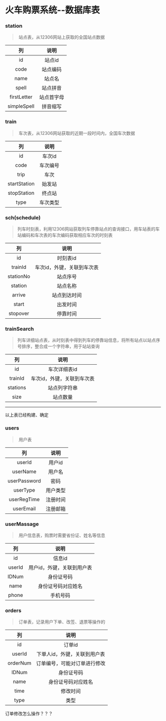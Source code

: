 # 火车购票系统--数据库表

### station

> ​	站点表，从12306网站上获取的全国站点数据

|     列      |    说明    |
| :---------: | :--------: |
|     id      |   站点id   |
|    code     |  站点编码  |
|    name     |   站点名   |
|    spell    |  站点拼音  |
| firstLetter | 站点首字母 |
| simpleSpell |  拼音缩写  |



### train

> ​	车次表，从12306网站获取的近期一段时间内，全国车次数据

|      列      |   说明   |
| :----------: | :------: |
|      id      |  车次id  |
|     code     | 车次编号 |
|     trip     |   车次   |
| startStation |  始发站  |
| stopStation  |  终点站  |
|     type     | 车次类型 |



### sch(schedule)

> ​	列车时刻表，利用12306网站获取列车停靠站点的查询接口，用车站表的车站编码和车次表的车次编码获取相应车次的时刻表

|    列     |            说明            |
| :-------: | :------------------------: |
|    id     |          时刻表id          |
|  trainId  | 车次id，外键，关联到车次表 |
| stationNo |          站点序号          |
|  station  |          站点名称          |
|  arrive   |        站点到达时间        |
|   start   |          出发时间          |
| stopover  |          停靠时间          |



### trainSearch

> ​	列车详细站点表，从时刻表中得到列车的停靠站信息，将所有站点以站点序号排序，整合成一个字符串，用于站站查询

|    列    |            说明            |
| :------: | :------------------------: |
|    id    |        车次详细表id        |
| trainId  | 车次id，外键，关联到车次表 |
| stations |        站点列字符串        |
|   size   |          站点数量          |

---

以上表已经构建、确定





### users

> ​	用户表

|      列      |   说明   |
| :----------: | :------: |
|    userId    |  用户id  |
|   userName   |  用户名  |
| userPassword |   密码   |
|   userType   | 用户类型 |
| userRegTime  | 注册时间 |
|  userEmail   | 注册邮箱 |



### userMassage

> ​	用户信息表，购票时需要省份证、姓名等信息

|   列   |            说明            |
| :----: | :------------------------: |
|   id   |           信息id           |
| userId | 用户id，外键，关联到用户表 |
| IDNum  |         身份证号码         |
|  name  |     身份证号码对应姓名     |
| phone  |          手机号码          |



### orders

> ​	订单表，记录用户下单、改签、退票等操作的

|    列    |             说明             |
| :------: | :--------------------------: |
|    id    |            订单id            |
|  userId  | 下单人id，外键，关联到用户表 |
| orderNum | 订单编号，可能对订单进行修改 |
|  IDNum   |          身份证号码          |
|   name   |      身份证号码对应姓名      |
|   time   |           修改时间           |
|   type   |             类型             |

订单修改怎么操作？？？